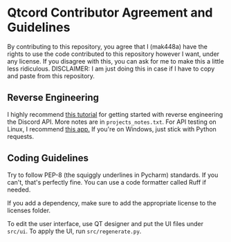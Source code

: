 # Qtcord Contributor Agreement and Guidelines

By contributing to this repository, you agree that I (mak448a) have the rights to use the code contributed to this repository however I want, under any license.
If you disagree with this, you can ask for me to make this a little less ridiculous.
DISCLAIMER: I am just doing this in case if I have to copy and paste from this repository.

## Reverse Engineering
I highly recommend [this tutorial](https://www.youtube.com/watch?v=xh28F6f-Cds) for getting started with reverse engineering the Discord API.
More notes are in `projects_notes.txt`.
For API testing on Linux, I recommend [this app.](https://github.com/CleoMenezesJr/escambo)
If you're on Windows, just stick with Python requests.

## Coding Guidelines
Try to follow PEP-8 (the squiggly underlines in Pycharm) standards. If you can't, that's perfectly fine.
You can use a code formatter called Ruff if needed.

If you add a dependency, make sure to add the appropriate license to the licenses folder.

To edit the user interface, use QT designer and put the UI files under `src/ui`. To apply the UI, run `src/regenerate.py`.
